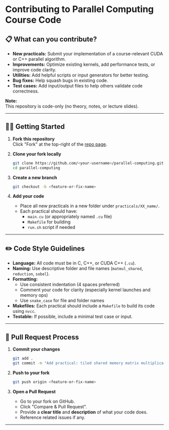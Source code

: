 
# Contributing to Parallel Computing Course Code



## 📋 What can you contribute?

- **New practicals:** Submit your implementation of a course-relevant CUDA or C++ parallel algorithm.
- **Improvements:** Optimize existing kernels, add performance tests, or improve code clarity.
- **Utilities:** Add helpful scripts or input generators for better testing.
- **Bug fixes:** Help squash bugs in existing code.
- **Test cases:** Add input/output files to help others validate code correctness.

**Note:**  
This repository is code-only (no theory, notes, or lecture slides).

---

## 🧑‍💻 Getting Started

1. **Fork this repository**  
   Click "Fork" at the top-right of the [repo page](https://github.com/arya2004/parallel-computing).

2. **Clone your fork locally**
    ```bash
    git clone https://github.com/<your-username>/parallel-computing.git
    cd parallel-computing
    ```

3. **Create a new branch**
    ```bash
    git checkout -b <feature-or-fix-name>
    ```

4. **Add your code**  
   - Place all new practicals in a new folder under `practicals/XX_name/`.
   - Each practical should have:  
     - `main.cu` (or appropriately named `.cu` file)  
     - `Makefile` for building  
     - `run.sh` script if needed

---

## ✏️ Code Style Guidelines

- **Language:** All code must be in C, C++, or CUDA C++ (`.cu`).
- **Naming:** Use descriptive folder and file names (`matmul_shared`, `reduction`, `sobel`).
- **Formatting:**  
  - Use consistent indentation (4 spaces preferred)
  - Comment your code for clarity (especially kernel launches and memory ops)
  - Use `snake_case` for file and folder names
- **Makefiles:** Each practical should include a `Makefile` to build its code using `nvcc`.
- **Testable:** If possible, include a minimal test case or input.

---

## 🔁 Pull Request Process

1. **Commit your changes**
    ```bash
    git add .
    git commit -m "Add practical: tiled shared memory matrix multiplication"
    ```

2. **Push to your fork**
    ```bash
    git push origin <feature-or-fix-name>
    ```

3. **Open a Pull Request**
   - Go to your fork on GitHub.
   - Click "Compare & Pull Request".
   - Provide a **clear title** and **description** of what your code does.
   - Reference related issues if any.

---


